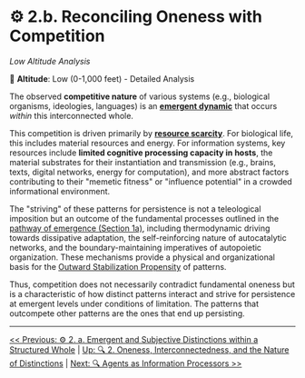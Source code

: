 # ⚙️ 2.b. Reconciling Oneness with Competition
*Low Altitude Analysis*

📍 **Altitude**: Low (0-1,000 feet) - Detailed Analysis

The observed **competitive nature** of various systems (e.g., biological organisms, ideologies, languages) is an [**emergent dynamic**](../glossary.md#emergent-property) that occurs *within* this interconnected whole.

This competition is driven primarily by [**resource scarcity**](../glossary.md#resource-scarcity). For biological life, this includes material resources and energy. For information systems, key resources include **limited cognitive processing capacity in hosts**, the material substrates for their instantiation and transmission (e.g., brains, texts, digital networks, energy for computation), and more abstract factors contributing to their "memetic fitness" or "influence potential" in a crowded informational environment.

The "striving" of these patterns for persistence is not a teleological imposition but an outcome of the fundamental processes outlined in the [pathway of emergence (Section 1a)](../01-pattern-realism/1a-pathway-emergence.md), including thermodynamic driving towards dissipative adaptation, the self-reinforcing nature of autocatalytic networks, and the boundary-maintaining imperatives of autopoietic organization. These mechanisms provide a physical and organizational basis for the [Outward Stabilization Propensity](../glossary.md#outward-stabilization-propensity) of patterns.

Thus, competition does not necessarily contradict fundamental oneness but is a characteristic of how distinct patterns interact and strive for persistence at emergent levels under conditions of limitation. The patterns that outcompete other patterns are the ones that end up persisting.

---
[<< Previous: ⚙️ 2. a. Emergent and Subjective Distinctions within a Structured Whole](2a-emergent-subjective-distinctions.md) | [Up: 🔍 2. Oneness, Interconnectedness, and the Nature of Distinctions](2-oneness-interconnectedness.md) | [Next: 🔍 Agents as Information Processors >>](../03-agents-as-information-processors/3-agents-as-information-processors.md)
